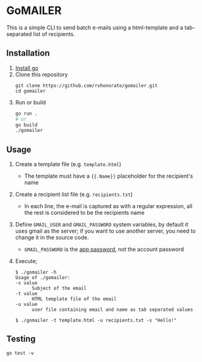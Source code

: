 # GoMAILER

This is a simple CLI to send batch e-mails using a html-template and a tab-separated list of recipients.

## Installation

1. [Install go](https://go.dev/doc/install)
2. Clone this repository
   ```text
   git clone https://github.com/rvhonorato/gomailer.git
   cd gomailer
   ```
3. Run or build
   ```bash
   go run .
   # or
   go build
   ./gomailer
   ```

## Usage

1. Create a template file (e.g. `template.html`)
   - The template must have a `{{.Name}}` placeholder for the recipient's name
2. Create a recipient list file (e.g. `recipients.txt`)
   - In each line, the e-mail is captured as with a regular expression, all the rest is considered to be the recipients name
3. Define `GMAIL_USER` and `GMAIL_PASSWORD` system variables, by default it uses gmail as the server; if you want to use another server, you need to change it in the source code.

   - `GMAIL_PASSWORD` is the [app password](https://support.google.com/accounts/answer/185833?hl=en), not the account password

4. Execute;

   ```text
   $ ./gomailer -h
   Usage of ./gomailer:
   -s value
         Subject of the email
   -t value
         HTML template file of the email
   -u value
         user file containing email and name as tab separated values

   $ ./gomailer -t template.html -u recipients.txt -s "Hello!"
   ```

## Testing

```text
go test -v
```

